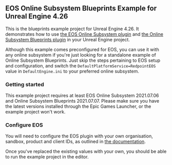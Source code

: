 ## EOS Online Subsystem Blueprints Example for Unreal Engine 4.26

This is the blueprints example project for Unreal Engine 4.26. It demonstrates how to use [the EOS Online Subsystem plugin](https://redpointgames.gitlab.io/eos-online-subsystem/) and [the Online Subsystem Blueprints plugin](https://redpointgames.gitlab.io/online-subsystem-blueprints/) in your Unreal Engine project.

Although this example comes preconfigured for EOS, you can use it with any online subsystem if you're just looking for a standalone example of Online Subsystem Blueprints. Just skip the steps pertaining to EOS setup and configuration, and switch the `DefaultPlatformService=RedpointEOS` value in `DefaultEngine.ini` to your preferred online subsystem.

### Getting started

This example project requires at least EOS Online Subsystem 2021.07.06 and Online Subsystem Blueprints 2021.07.07. Please make sure you have the latest versions installed through the Epic Games Launcher, or the example project won't work.

### Configure EOS

You will need to configure the EOS plugin with your own organisation, sandbox, product and client IDs, as outlined in [the documentation](https://redpointgames.gitlab.io/eos-online-subsystem/docs/core_configuration).

Once you've replaced the existing values with your own, you should be able to run the example project in the editor.
